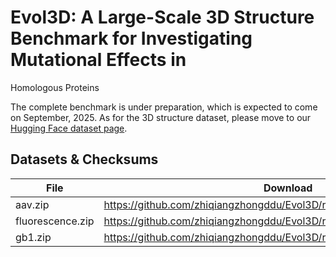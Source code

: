 # Evol3D: A Large-Scale 3D Structure Benchmark for Investigating Mutational Effects in
Homologous Proteins

The complete benchmark is under preparation, which is expected to come on September, 2025. 
As for the 3D structure dataset, please move to our [Hugging Face dataset page](https://huggingface.co/datasets/zhiqiangzhongddu/Evol3D-Dataset). 


## Datasets & Checksums

| File | Download | MD5 |
|------|----------|----------------------------------|
| aav.zip | https://github.com/zhiqiangzhongddu/Evol3D/raw/main/data/aav.zip | b9293b8818ba24425dd24f137e0a8ec3 |
| fluorescence.zip | https://github.com/zhiqiangzhongddu/Evol3D/raw/main/data/fluorescence.zip | 38003f948e4a0afd45b2ff04a098d01a |
| gb1.zip | https://github.com/zhiqiangzhongddu/Evol3D/raw/main/data/gb1.zip | 5cf5a17fc5a03d7306371ad67d495b42 |
